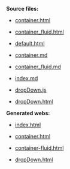 **Source files:**

- [container.html](https://github.com/bigdata-mindstorms/jekyll-playground/blob/gh-pages/_layouts/amarande/2016/03/10/container.html)

- [container_fluid.html](https://github.com/bigdata-mindstorms/jekyll-playground/blob/gh-pages/_layouts/amarande/2016/03/10/container_fluid.html)

- [default.html](https://github.com/bigdata-mindstorms/jekyll-playground/blob/gh-pages/_layouts/amarande/2016/03/10/default.html)

- [container.md](https://github.com/bigdata-mindstorms/jekyll-playground/blob/gh-pages/public/amarande/03/10/container.md)

- [container_fluid.md](https://github.com/bigdata-mindstorms/jekyll-playground/blob/gh-pages/public/amarande/03/10/container.md)

- [index.md](https://github.com/bigdata-mindstorms/jekyll-playground/blob/gh-pages/public/amarande/03/10/index.md)

- [dropDown.js](https://github.com/bigdata-mindstorms/jekyll-playground/blob/gh-pages/public/amarande/03/10/dropDown.js)

- [dropDown.html](https://github.com/bigdata-mindstorms/jekyll-playground/blob/gh-pages/public/amarande/03/10/dropDown.html)

**Generated webs:**

- [index.html](https://bigdata-mindstorms.github.io/jekyll-playground/public/amarande/03/10/index.html)

- [container.html](https://bigdata-mindstorms.github.io/jekyll-playground/public/amarande/03/10/container.html)

- [container-fluid.html](https://bigdata-mindstorms.github.io/jekyll-playground/public/amarande/03/10/container_fluid.html)

- [dropDown.html](https://bigdata-mindstorms.github.io/jekyll-playground/public/amarande/03/10/dropDown.html)
